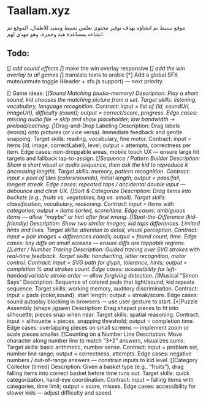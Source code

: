 # Taallam.xyz

موقع بسيط تم انشاؤه بهدف توفير محتوى تعلمي بسيط ومفيد للاطفال.
الموقع تم انشاءه بمساعدة هبة وحمزة، وهو مهدى لهم.

## Todo:
[*] add sound effects
[*] make the win overlay responsive
[*] add the win overlay to all games
[*] translate texts to arabic
[*] Add a global SFX mute/unmute toggle (Header + sfx.js support) — next priority.

[] Game ideas:
    [*]Sound Matching (audio-memory)
        Description: Play a short sound, kid chooses the matching picture from a set.
        Target skills: listening, vocabulary, language recognition.
        Contract: input = list of {id, soundUrl, imageUrl}, difficulty (count); output = correct/score, progress.
        Edge cases: missing audio file → skip and show placeholder; low bandwidth → preload/caching.
    [*]Drag-and-Drop Labeling
        Description: Drag labels (words) onto pictures (or vice versa). Immediate feedback and gentle snapping.
        Target skills: reading, vocabulary, fine motor.
        Contract: input = items {id, image, correctLabel}, level; output = attempts, correctness per item.
        Edge cases: non-droppable areas, mobile touch UX — ensure large hit targets and fallback tap-to-assign.
    [*]Sequence / Pattern Builder
        Description: Show a short visual or audio sequence, then ask the kid to reproduce it (increasing length).
        Target skills: memory, pattern recognition.
        Contract: input = pool of tiles (colors/sounds), initial length; output = pass/fail, longest streak.
        Edge cases: repeated taps / accidental double input — debounce and clear UX.
    []Sort & Categorize
        Description: Drag items into buckets (e.g., fruits vs. vegetables, big vs. small).
        Target skills: classification, vocabulary, reasoning.
        Contract: input = items with categories; output = items sorted, score/time.
        Edge cases: ambiguous items — allow “maybe” or hint after first wrong.
    []Spot-the-Difference (kid-friendly)
        Description: Show two similar images; kid taps differences. Limited hints and lives.
        Target skills: attention to detail, visual perception.
        Contract: input = pair images + differences coords; output = found count, time.
        Edge cases: tiny diffs on small screens — ensure diffs are tappable regions.
    []Letter / Number Tracing
        Description: Guided tracing over SVG strokes with real-time feedback.
        Target skills: handwriting, letter recognition, motor control.
        Contract: input = SVG path for glyph, tolerance, hints; output = completion % and strokes count.
        Edge cases: accessibility for left-handed/variable stroke order — allow forgiving detection.
    [*]Musical “Simon Says”
        Description: Sequence of colored pads that light/sound; kid repeats sequence.
        Target skills: working memory, auditory discrimination.
        Contract: input = pads {color,sound}, start length; output = streak/score.
        Edge cases: sound autoplay blocking in browsers — use user gesture to start.
    [*]Puzzle Assembly (shape jigsaw)
        Description: Drag shaped pieces to fit into silhouette; pieces snap when near.
        Target skills: spatial reasoning.
        Contract: input = silhouette + pieces, snapping threshold; output = completion time.
        Edge cases: overlapping pieces on small screens — implement zoom or scale pieces smaller.
    []Counting on a Number Line
        Description: Move character along number line to match “3+2” answers, visualizes sums.
        Target skills: basic arithmetic, number sense.
        Contract: input = problem set, number line range; output = correctness, attempts.
        Edge cases: negative numbers / out-of-range answers — constrain inputs to kid level.
    []Category Collector (timed)
        Description: Given a basket type (e.g., “fruits”), drag falling items into correct basket before time runs out.
        Target skills: quick categorization, hand-eye coordination.
        Contract: input = falling items with categories, time limit; output = score, misses.
        Edge cases: accessibility for slower kids — adjust difficulty and speed.